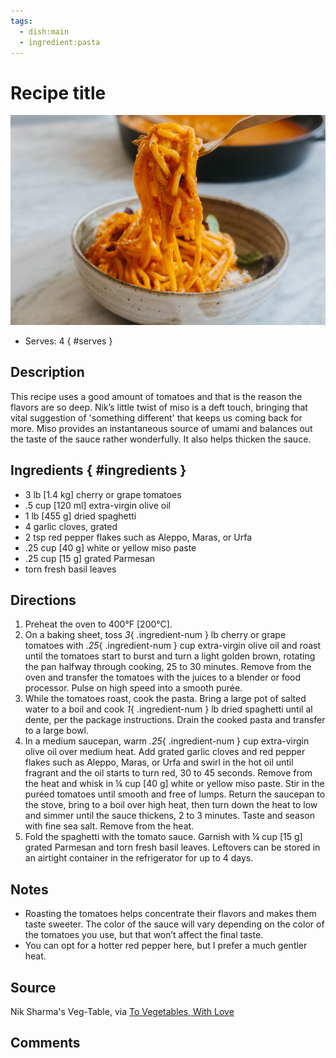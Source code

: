 ```yaml
---
tags:
  - dish:main
  - ingredient:pasta
---
```


# Recipe title

![Recipe picture](../images/spaghetti_tomato_miso.jpg)

- Serves: 4
{ #serves }

## Description
 
This recipe uses a good amount of tomatoes and that is the reason the flavors are so deep. Nik’s little twist of miso is a deft touch, bringing that vital suggestion of 'something different' that keeps us coming back for more. Miso provides an instantaneous source of umami and balances out the taste of the sauce rather wonderfully. It also helps thicken the sauce.

## Ingredients { #ingredients }

- 3 lb [1.4 kg] cherry or grape tomatoes
- .5 cup [120 ml] extra-virgin olive oil
- 1 lb [455 g] dried spaghetti
- 4 garlic cloves, grated
- 2 tsp red pepper flakes such as Aleppo, Maras, or Urfa
- .25 cup [40 g] white or yellow miso paste
- .25 cup [15 g] grated Parmesan 
- torn fresh basil leaves

## Directions

1. Preheat the oven to 400°F [200°C].
2. On a baking sheet, toss *3*{ .ingredient-num } lb  cherry or grape tomatoes with *.25*{ .ingredient-num } cup extra-virgin olive oil and roast until the tomatoes start to burst and turn a light golden brown, rotating the pan halfway through cooking, 25 to 30 minutes. Remove from the oven and transfer the tomatoes with the juices to a blender or food processor. Pulse on high speed into a smooth purée.
3. While the tomatoes roast, cook the pasta. Bring a large pot of salted water to a boil and cook *1*{ .ingredient-num } lb dried spaghetti until al dente, per the package instructions. Drain the cooked pasta and transfer to a large bowl.
4. In a medium saucepan, warm *.25*{ .ingredient-num } cup  extra-virgin olive oil over medium heat. Add grated garlic cloves and red pepper flakes such as Aleppo, Maras, or Urfa and swirl in the hot oil until fragrant and the oil starts to turn red, 30 to 45 seconds. Remove from the heat and whisk in ¼ cup [40 g] white or yellow miso paste. Stir in the puréed tomatoes until smooth and free of lumps. Return the saucepan to the stove, bring to a boil over high heat, then turn down the heat to low and simmer until the sauce thickens, 2 to 3 minutes. Taste and season with fine sea salt. Remove from the heat.
5. Fold the spaghetti with the tomato sauce. Garnish with ¼ cup [15 g] grated Parmesan and torn fresh basil leaves. Leftovers can be stored in an airtight container in the refrigerator for up to 4 days.

## Notes

<!-- Delete section if no additional notes -->

- Roasting the tomatoes helps concentrate their flavors and makes them taste sweeter. The color of the sauce will vary depending on the color of the tomatoes you use, but that won’t affect the final taste.
- You can opt for a hot­ter red pepper here, but I prefer a much gentler heat.

## Source

Nik Sharma's Veg-Table, via [To Vegetables, With Love](https://tovegetableswithlove.substack.com/p/spaghetti-with-roasted-tomato-miso)

## Comments
